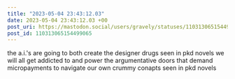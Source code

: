 ```yaml
---
title: "2023-05-04 23:43:12.03"
date: 2023-05-04 23:43:12.03 +00
post_uri: https://mastodon.social/users/gravely/statuses/110313065154499065
post_id: 110313065154499065
---
```

the a.i.'s are going to both create the designer drugs seen in pkd novels we will all get addicted to and power the argumentative doors that demand micropayments to navigate our own crummy conapts seen in pkd novels


